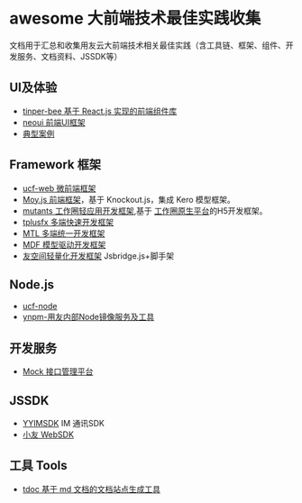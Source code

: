 # awesome 大前端技术最佳实践收集

文档用于汇总和收集用友云大前端技术相关最佳实践（含工具链、框架、组件、开发服务、文档资料、JSSDK等）


## UI及体验

- [tinper-bee 基于 React.js 实现的前端组件库](http://bee.tinper.org/)
- [neoui 前端UI框架]()
- [典型案例]()

## Framework 框架

- [ucf-web 微前端框架](https://www.yuque.com/ucf-web/book)
- [Moy.js 前端框架](http://docs.tinper.org/moy/index.html)，基于 Knockout.js，集成 Kero 模型框架。
- [mutants 工作圈轻应用开发框架](http://mutants.dev.chanjet.com/),基于 [工作圈原生平台](http://gzq.chanjet.com/)的H5开发框架。
- [tplusfx 多端快速开发框架]()
- [MTL 多端统一开发框架]()
- [MDF 模型驱动开发框架]()
- [友空间轻量化开发框架]() Jsbridge.js+脚手架

## Node.js

- [ucf-node](https://github.com/iuap-design/ucf-node)
- [ynpm-用友内部Node镜像服务及工具](https://package.yonyoucloud.com/#/)


## 开发服务

- [Mock 接口管理平台](https://mock.yonyoucloud.com/)


## JSSDK

- [YYIMSDK](https://github.com/iuap-design/YYIMSDK) IM 通讯SDK
- [小友 WebSDK]() 

## 工具 Tools

- [tdoc 基于 md 文档的文档站点生成工具]()


